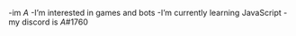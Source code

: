 -im _A_
-I’m interested in games and bots
-I’m currently learning JavaScript
-my discord is _A_#1760

<!---
7A7A7/7A7A7 is a ✨ special ✨ repository because its `README.md` (this file) appears on your GitHub profile.
You can click the Preview link to take a look at your changes.
--->
